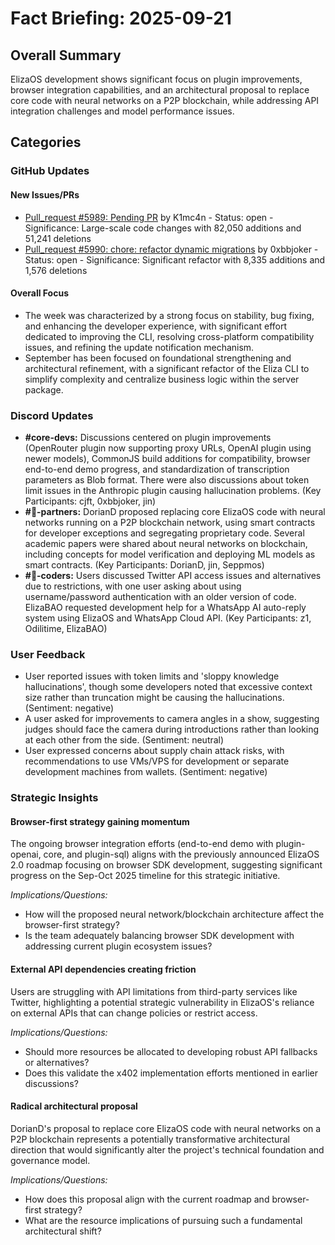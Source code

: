 # Fact Briefing: 2025-09-21

## Overall Summary
ElizaOS development shows significant focus on plugin improvements, browser integration capabilities, and an architectural proposal to replace core code with neural networks on a P2P blockchain, while addressing API integration challenges and model performance issues.

## Categories

### GitHub Updates

#### New Issues/PRs
- [Pull_request #5989: Pending PR](https://github.com/elizaos/eliza/pull/5989) by K1mc4n - Status: open - Significance: Large-scale code changes with 82,050 additions and 51,241 deletions
- [Pull_request #5990: chore: refactor dynamic migrations](https://github.com/elizaos/eliza/pull/5990) by 0xbbjoker - Status: open - Significance: Significant refactor with 8,335 additions and 1,576 deletions

#### Overall Focus
- The week was characterized by a strong focus on stability, bug fixing, and enhancing the developer experience, with significant effort dedicated to improving the CLI, resolving cross-platform compatibility issues, and refining the update notification mechanism.
- September has been focused on foundational strengthening and architectural refinement, with a significant refactor of the Eliza CLI to simplify complexity and centralize business logic within the server package.

### Discord Updates
- **#core-devs:** Discussions centered on plugin improvements (OpenRouter plugin now supporting proxy URLs, OpenAI plugin using newer models), CommonJS build additions for compatibility, browser end-to-end demo progress, and standardization of transcription parameters as Blob format. There were also discussions about token limit issues in the Anthropic plugin causing hallucination problems. (Key Participants: cjft, 0xbbjoker, jin)
- **#🥇-partners:** DorianD proposed replacing core ElizaOS code with neural networks running on a P2P blockchain network, using smart contracts for developer exceptions and segregating proprietary code. Several academic papers were shared about neural networks on blockchain, including concepts for model verification and deploying ML models as smart contracts. (Key Participants: DorianD, jin, Seppmos)
- **#💬-coders:** Users discussed Twitter API access issues and alternatives due to restrictions, with one user asking about using username/password authentication with an older version of code. ElizaBAO requested development help for a WhatsApp AI auto-reply system using ElizaOS and WhatsApp Cloud API. (Key Participants: z1, Odilitime, ElizaBAO)

### User Feedback
- User reported issues with token limits and 'sloppy knowledge hallucinations', though some developers noted that excessive context size rather than truncation might be causing the hallucinations. (Sentiment: negative)
- A user asked for improvements to camera angles in a show, suggesting judges should face the camera during introductions rather than looking at each other from the side. (Sentiment: neutral)
- User expressed concerns about supply chain attack risks, with recommendations to use VMs/VPS for development or separate development machines from wallets. (Sentiment: negative)

### Strategic Insights

#### Browser-first strategy gaining momentum
The ongoing browser integration efforts (end-to-end demo with plugin-openai, core, and plugin-sql) aligns with the previously announced ElizaOS 2.0 roadmap focusing on browser SDK development, suggesting significant progress on the Sep-Oct 2025 timeline for this strategic initiative.

*Implications/Questions:*
  - How will the proposed neural network/blockchain architecture affect the browser-first strategy?
  - Is the team adequately balancing browser SDK development with addressing current plugin ecosystem issues?

#### External API dependencies creating friction
Users are struggling with API limitations from third-party services like Twitter, highlighting a potential strategic vulnerability in ElizaOS's reliance on external APIs that can change policies or restrict access.

*Implications/Questions:*
  - Should more resources be allocated to developing robust API fallbacks or alternatives?
  - Does this validate the x402 implementation efforts mentioned in earlier discussions?

#### Radical architectural proposal
DorianD's proposal to replace core ElizaOS code with neural networks on a P2P blockchain represents a potentially transformative architectural direction that would significantly alter the project's technical foundation and governance model.

*Implications/Questions:*
  - How does this proposal align with the current roadmap and browser-first strategy?
  - What are the resource implications of pursuing such a fundamental architectural shift?